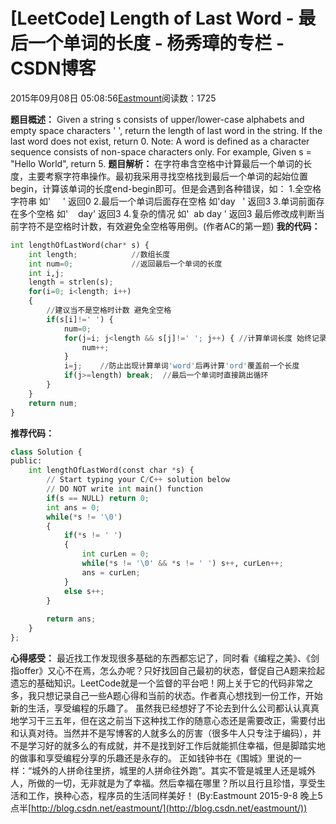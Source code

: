 
# [LeetCode] Length of Last Word - 最后一个单词的长度 - 杨秀璋的专栏 - CSDN博客

2015年09月08日 05:08:56[Eastmount](https://me.csdn.net/Eastmount)阅读数：1725


**题目概述：**
Given a string s consists of upper/lower-case alphabets and empty space characters ' ', return the length of last word in the string.
If the last word does not exist, return 0.
Note: A word is defined as a character sequence consists of non-space characters only.
For example,
Given s = "Hello World",
return 5.
**题目解析：**
在字符串含空格中计算最后一个单词的长度，主要考察字符串操作。最初我采用寻找空格找到最后一个单词的起始位置begin，计算该单词的长度end-begin即可。但是会遇到各种错误，如：
1.全空格字符串 如'     ' 返回0
2.最后一个单词后面存在空格 如'day   ' 返回3
3.单词前面存在多个空格 如'    day' 返回3
4.复杂的情况 如'  ab day ' 返回3
最后修改成判断当前字符不是空格时计数，有效避免全空格等用例。(作者AC的第一题)
**我的代码：**

```python
int lengthOfLastWord(char* s) {
    int length;            //数组长度
    int num=0;             //返回最后一个单词的长度
    int i,j;
    length = strlen(s);
    for(i=0; i<length; i++)
    {
        //建议当不是空格时计数 避免全空格
        if(s[i]!=' ') {
            num=0;
            for(j=i; j<length && s[j]!=' '; j++) { //计算单词长度 始终记录最后一个单词
                num++;
            }
            i=j;    //防止出现计算单词'word'后再计算'ord'覆盖前一个长度 
            if(j>=length) break;  //最后一个单词时直接跳出循环
        }
    }
    return num;
}
```
**推荐代码：**

```python
class Solution {  
public:  
    int lengthOfLastWord(const char *s) {  
        // Start typing your C/C++ solution below  
        // DO NOT write int main() function  
        if(s == NULL) return 0;  
        int ans = 0;  
        while(*s != '\0')  
        {  
            if(*s != ' ')  
            {  
                int curLen = 0;  
                while(*s != '\0' && *s != ' ') s++, curLen++;  
                ans = curLen;  
            }  
            else s++;  
        }  
          
        return ans;  
    }  
};
```
**心得感受：**
最近找工作发现很多基础的东西都忘记了，同时看《编程之美》、《剑指offer》又心不在焉，怎么办呢？只好找回自己最初的状态，督促自己A题来捡起遗忘的基础知识。LeetCode就是一个监督的平台吧！网上关于它的代码非常之多，我只想记录自己一些A题心得和当前的状态。作者真心想找到一份工作，开始新的生活，享受编程的乐趣了。
虽然我已经想好了不论去到什么公司都认认真真地学习干三五年，但在这之前当下这种找工作的随意心态还是需要改正，需要付出和认真对待。当然并不是写博客的人就多么的厉害（很多牛人只专注于编码），并不是学习好的就多么的有成就，并不是找到好工作后就能抓住幸福，但是脚踏实地的做事和享受编程分享的乐趣还是永存的。
正如钱钟书在《围城》里说的一样：“城外的人拼命往里挤，城里的人拼命往外跑”。其实不管是城里人还是城外人，所做的一切，无非就是为了幸福。然后幸福在哪里？所以且行且珍惜，享受生活和工作，换种心态，程序员的生活同样美好！
(By:Eastmount 2015-9-8 晚上5点半[http://blog.csdn.net/eastmount/](http://blog.csdn.net/eastmount/))


